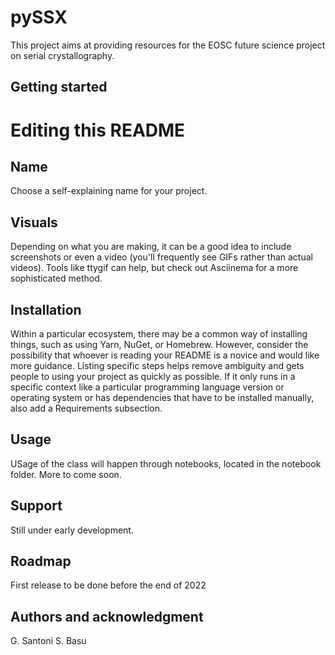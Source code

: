 # pySSX

This project aims at providing resources for the EOSC future science project on serial crystallography.

## Getting started


# Editing this README

## Name
Choose a self-explaining name for your project.


## Visuals
Depending on what you are making, it can be a good idea to include screenshots or even a video (you'll frequently see GIFs rather than actual videos). Tools like ttygif can help, but check out Asciinema for a more sophisticated method.

## Installation
Within a particular ecosystem, there may be a common way of installing things, such as using Yarn, NuGet, or Homebrew. However, consider the possibility that whoever is reading your README is a novice and would like more guidance. Listing specific steps helps remove ambiguity and gets people to using your project as quickly as possible. If it only runs in a specific context like a particular programming language version or operating system or has dependencies that have to be installed manually, also add a Requirements subsection.

## Usage
USage of the class will happen through notebooks, located in the notebook folder.
More to come soon.

## Support
Still under early development.
## Roadmap
First release to be done before the end of 2022


## Authors and acknowledgment
G. Santoni
S. Basu

